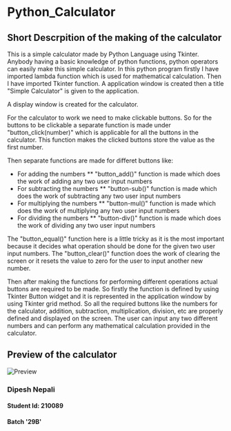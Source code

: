 # Python_Calculator
## Short Descrpition of the making of the calculator
This is a simple calculator made by Python Language using Tkinter.
Anybody having a basic knowledge of python functions, python operators can easily make this simple calculator.
In this python program firstly I have imported lambda function which is used for mathematical calculation.
Then I have imported Tkinter function.
A application window is created then a title "Simple Calculator" is given to the application.

A display window is created for the calculator. 

For the calculator to work we need to make clickable buttons. 
So for the buttons to be clickable a separate function is made under "button_click(number)" which is applicable for all the buttons in the calculator.
This function makes the clicked buttons store the value as the first number.

Then separate functions are made for differet buttons like:
* For adding the numbers
  ** "button_add()" function is made which does the work of adding any two user input numbers
* For subtracting the numbers
  ** "button-sub()" function is made which does the work of subtracting any two user input numbers
* For multiplying the numbers
  ** "button-mul()" function is made which does the work of multiplying any two user input numbers
* For dividing the numbers
  ** "button-div()" function is made which does the work of dividing any two user input numbers

The "button_equal()" function here is a little tricky as it is the most important because it decides what operation should be done for the given two user input numbers.
The "button_clear()" function does the work of clearing the screen or it resets the value to zero for the user to input another new number.

Then after making the functions for performing different operations actual buttons are required to be made. 
So firstly the function is defined by using Tkinter Button widget and it is represented in the application window by using Tkinter grid method.
So all the required buttons like the numbers for the calculator, addition, subtraction, multiplication, division, etc are properly defined and displayed on the screen.
The user can input any two different numbers and can perform any mathematical calculation provided in the calculator.


## Preview of the calculator

![Preview](https://user-images.githubusercontent.com/63782923/115898885-cea94880-a47d-11eb-921e-3c2fe0d83c24.JPG)



### Dipesh Nepali

#### Student Id: 210089
#### Batch '29B'

